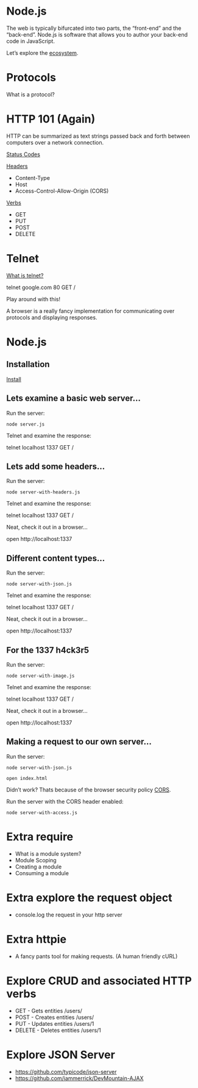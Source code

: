 # Node.js

The web is typically bifurcated into two parts, the “front-end” and the “back-end”. Node.js is software that allows you to author your back-end code in JavaScript. 

Let’s explore the [ecosystem](http://alpha.ideavis.co/529cc5f/?utm_content=bufferd15ac&utm_source=buffer&utm_medium=twitter&utm_campaign=Buffer).

# Protocols

What is a protocol?

# HTTP 101 (Again)

HTTP can be summarized as text strings passed back and forth between computers over a network connection.

[Status Codes](https://en.wikipedia.org/wiki/List_of_HTTP_status_codes)

[Headers](https://en.wikipedia.org/wiki/List_of_HTTP_header_fields)
	
- Content-Type
- Host
- Access-Control-Allow-Origin (CORS)

[Verbs](https://en.wikipedia.org/wiki/Hypertext_Transfer_Protocol)

- GET
- PUT
- POST
- DELETE

# Telnet

[What is telnet?](https://kb.iu.edu/d/aayd)

telnet google.com 80 
GET /

Play around with this!

A browser is a really fancy implementation for communicating over protocols and displaying responses.

# Node.js

## Installation

[Install](https://nodejs.org/)

## Lets examine a basic web server…

Run the server:

`node server.js`

Telnet and examine the response:

telnet localhost 1337
GET /

## Lets add some headers…

Run the server:

`node server-with-headers.js`

Telnet and examine the response:

telnet localhost 1337
GET /

Neat, check it out in a browser…

open http://localhost:1337

## Different content types…

Run the server:

`node server-with-json.js`

Telnet and examine the response:

telnet localhost 1337
GET /

Neat, check it out in a browser…

open http://localhost:1337


## For the 1337 h4ck3r5

Run the server:

`node server-with-image.js`

Telnet and examine the response:

telnet localhost 1337
GET /

Neat, check it out in a browser…

open http://localhost:1337


## Making a request to our own server…

Run the server:

`node server-with-json.js`

`open index.html`

Didn’t work? Thats because of the browser security policy [CORS](https://en.wikipedia.org/wiki/Cross-origin_resource_sharing).

Run the server with the CORS header enabled:

`node server-with-access.js`


# Extra require

- What is a module system?
- Module Scoping
- Creating a module
- Consuming a module

# Extra explore the request object

- console.log the request in your http server

# Extra httpie

- A fancy pants tool for making requests. (A human friendly cURL)

# Explore CRUD and associated HTTP verbs

- GET - Gets entities /users/
- POST - Creates entities /users/ <data>
- PUT - Updates entities /users/1 <data>
- DELETE - Deletes entities /users/1

# Explore JSON Server

- https://github.com/typicode/json-server
- https://github.com/iammerrick/DevMountain-AJAX
